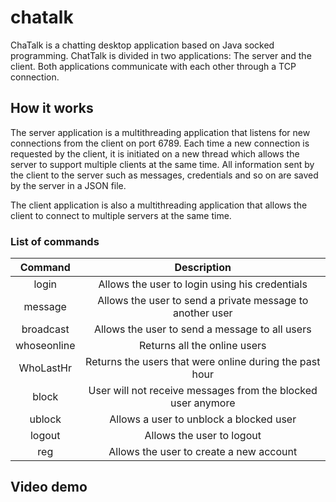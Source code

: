 # chatalk
ChaTalk is a chatting desktop application based on Java socked programming.
ChatTalk is divided in two applications: The server and the client. Both applications communicate with each other through a TCP connection.

## How it works
The server application is a multithreading application that listens for new connections from the client on port 6789. Each time a new connection is requested by the client, it is initiated on a new thread which allows the server to support multiple clients at the same time.
All information sent by the client to the server such as messages, credentials and so on are saved by the server in a JSON file.

The client application is also a multithreading application that allows the client to connect to multiple servers at the same time.

### List of commands

|            Command            |                          Description                         |
|:-----------------------------:|:------------------------------------------------------------:|
|  login <username> <password>  |        Allows the user to login using his credentials        |
| message <recipient> <content> |   Allows the user to send a private message to another user  |
|      broadcast <content>      |        Allows the user to send a message to all users        |
|          whoseonline          |                 Returns all the online users                 |
|           WhoLastHr           |    Returns the users that were online during the past hour   |
|          block <user>         | User will not receive messages from the blocked user anymore |
|         ublock <user>         |            Allows a user to unblock a blocked user           |
|             logout            |                   Allows the user to logout                  |
|   reg <username> <password>   |            Allows the user to create a new account           |
  
  ## Video demo
